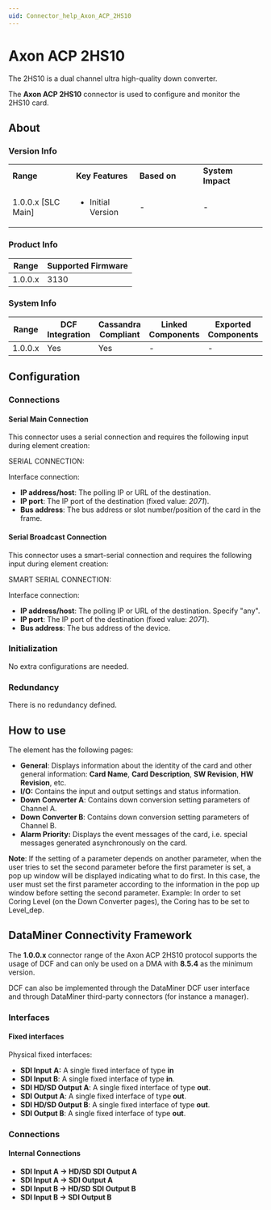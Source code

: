 ```yaml
---
uid: Connector_help_Axon_ACP_2HS10
---
```


# Axon ACP 2HS10

The 2HS10 is a dual channel ultra high-quality down converter.

The **Axon ACP 2HS10** connector is used to configure and monitor the 2HS10 card.

## About

### Version Info

<table>
<colgroup>
<col style="width: 25%" />
<col style="width: 25%" />
<col style="width: 25%" />
<col style="width: 25%" />
</colgroup>
<tbody>
<tr class="odd">
<td><strong>Range</strong></td>
<td><strong>Key Features</strong></td>
<td><strong>Based on</strong></td>
<td><strong>System Impact</strong></td>
</tr>
<tr class="even">
<td>1.0.0.x [SLC Main]</td>
<td><ul>
<li>Initial Version</li>
</ul></td>
<td>-</td>
<td>-</td>
</tr>
</tbody>
</table>

### Product Info

| Range     | Supported Firmware     |
|-----------|------------------------|
| 1.0.0.x   | 3130                   |

### System Info

| Range     | DCF Integration     | Cassandra Compliant     | Linked Components     | Exported Components     |
|-----------|---------------------|-------------------------|-----------------------|-------------------------|
| 1.0.0.x   | Yes                 | Yes                     | -                     | -                       |



## Configuration

### Connections

#### Serial Main Connection

This connector uses a serial connection and requires the following input during element creation:

SERIAL CONNECTION:

Interface connection:

- **IP address/host**: The polling IP or URL of the destination.
- **IP port**: The IP port of the destination (fixed value: *2071*).
- **Bus address**: The bus address or slot number/position of the card in the frame.

#### Serial Broadcast Connection

This connector uses a smart-serial connection and requires the following input during element creation:

SMART SERIAL CONNECTION:

Interface connection:

- **IP address/host**: The polling IP or URL of the destination. Specify "any".
- **IP port**: The IP port of the destination (fixed value: *2071*).
- **Bus address**: The bus address of the device.

### Initialization

No extra configurations are needed.

### Redundancy

There is no redundancy defined.

## How to use

The element has the following pages:

- **General**: Displays information about the identity of the card and other general information: **Card Name**, **Card Description**, **SW Revision**, **HW Revision**, etc.
- **I/O:** Contains the input and output settings and status information.
- **Down** **Converter A**: Contains down conversion setting parameters of Channel A.
- **Down** **Converter B**: Contains down conversion setting parameters of Channel B.
- **Alarm Priority:** Displays the event messages of the card, i.e. special messages generated asynchronously on the card.

**Note**: If the setting of a parameter depends on another parameter, when the user tries to set the second parameter before the first parameter is set, a pop up window will be displayed indicating what to do first. In this case, the user must set the first parameter according to the information in the pop up window before setting the second parameter. Example: In order to set Coring Level (on the Down Converter pages), the Coring has to be set to Level_dep.

## DataMiner Connectivity Framework

The **1.0.0.x** connector range of the Axon ACP 2HS10 protocol supports the usage of DCF and can only be used on a DMA with **8.5.4** as the minimum version.

DCF can also be implemented through the DataMiner DCF user interface and through DataMiner third-party connectors (for instance a manager).

### Interfaces

#### Fixed interfaces

Physical fixed interfaces:

- **SDI Input** **A:** A single fixed interface of type **in**
- **SDI Input B**: A single fixed interface of type **in**.
- **SDI HD/SD Output A**: A single fixed interface of type **out**.
- **SDI Output A**: A single fixed interface of type **out**.
- **SDI HD/SD Output B**: A single fixed interface of type **out**.
- **SDI Output B**: A single fixed interface of type **out**.

### Connections

#### Internal Connections

- **SDI Input A -\> HD/SD SDI Output A**
- **SDI Input A -\> SDI Output A**
- **SDI Input B -\> HD/SD SDI Output B**
- **SDI Input B -\> SDI Output B**
